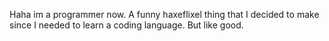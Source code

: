 Haha im a programmer now.
A funny haxeflixel thing that I decided to make since I needed to learn a coding language. But like good.
